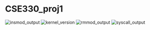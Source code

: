 # CSE330_proj1

![insmod_output](https://github.com/Winnnie25/CSE330_proj1/assets/135663332/2338d896-800e-4066-82fb-434c5a462ed3)
![kernel_version](https://github.com/Winnnie25/CSE330_proj1/assets/135663332/38c013dd-b409-47fa-8684-8ca0f777e1be)
![rmmod_output](https://github.com/Winnnie25/CSE330_proj1/assets/135663332/e27ba3ec-09dd-4a49-8f16-50fe12ecd5b7)
![syscall_output](https://github.com/Winnnie25/CSE330_proj1/assets/135663332/021b0428-94cb-4b37-8a46-1f6b0420263c)

